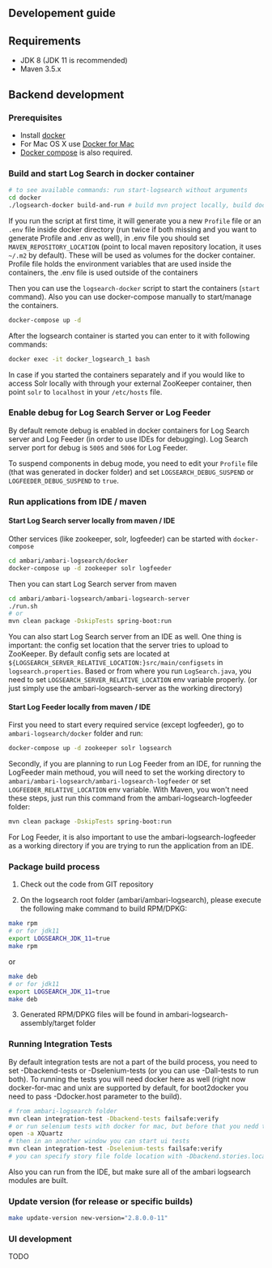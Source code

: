 <!---
Licensed to the Apache Software Foundation (ASF) under one or more
contributor license agreements. See the NOTICE file distributed with
this work for additional information regarding copyright ownership.
The ASF licenses this file to You under the Apache License, Version 2.0
(the "License"); you may not use this file except in compliance with
the License. You may obtain a copy of the License at

http://www.apache.org/licenses/LICENSE-2.0

Unless required by applicable law or agreed to in writing, software
distributed under the License is distributed on an "AS IS" BASIS,
WITHOUT WARRANTIES OR CONDITIONS OF ANY KIND, either express or implied.
See the License for the specific language governing permissions and
limitations under the License.
-->

## Developement guide

## Requirements

- JDK 8 (JDK 11 is recommended) 
- Maven 3.5.x

## Backend development

### Prerequisites

- Install [docker](https://docs.docker.com/)
- For Mac OS X use [Docker for Mac](https://docs.docker.com/docker-for-mac/)
- [Docker compose](https://docs.docker.com/compose/) is also required.

### Build and start Log Search in docker container
```bash
# to see available commands: run start-logsearch without arguments
cd docker
./logsearch-docker build-and-run # build mvn project locally, build docker image, start containers
```
If you run the script at first time, it will generate you a new `Profile` file or an `.env` file inside docker directory (run twice if both missing and you want to generate Profile and .env as well), in .env file you should set `MAVEN_REPOSITORY_LOCATION` (point to local maven repository location, it uses `~/.m2` by default). These will be used as volumes for the docker container. Profile file holds the environment variables that are used inside the containers, the .env file is used outside of the containers

Then you can use the `logsearch-docker` script to start the containers (`start` command).
Also you can use docker-compose manually to start/manage the containers.
```bash
docker-compose up -d
```
After the logsearch container is started you can enter to it with following commands:
```bash
docker exec -it docker_logsearch_1 bash
```
In case if you started the containers separately and if you would like to access Solr locally with through your external ZooKeeper container, then point `solr` to `localhost` in your `/etc/hosts` file.

### Enable debug for Log Search Server or Log Feeder

By default remote debug is enabled in docker containers for Log Search server and Log Feeder (in order to use IDEs for debugging). Log Search server port for debug is `5005` and `5006` for Log Feeder. 

To suspend components in debug mode, you need to edit your `Profile` file (that was generated in docker folder) and set `LOGSEARCH_DEBUG_SUSPEND` or `LOGFEEDER_DEBUG_SUSPEND` to `true`.

### Run applications from IDE / maven

#### Start Log Search server locally from maven / IDE

Other services (like zookeeper, solr, logfeeder) can be started with `docker-compose`
```bash
cd ambari/ambari-logsearch/docker
docker-compose up -d zookeeper solr logfeeder
```

Then you can start Log Search server from maven 

```bash
cd ambari/ambari-logsearch/ambari-logsearch-server
./run.sh
# or
mvn clean package -DskipTests spring-boot:run
```

You can also start Log Search server from an IDE as well. One thing is important: the config set location that the server tries to upload to ZooKeeper. By default config sets are located at `${LOGSEARCH_SERVER_RELATIVE_LOCATION:}src/main/configsets` in `logsearch.properties`. Based or from where you run `LogSearch.java`, you need to set `LOGSEARCH_SERVER_RELATIVE_LOCATION` env variable properly. (or just simply use the ambari-logsearch-server as the working directory)

#### Start Log Feeder locally from maven / IDE

First you need to start every required service (except logfeeder), go to `ambari-logsearch/docker` folder and run:
```bash
docker-compose up -d zookeeper solr logsearch
```

Secondly, if you are planning to run Log Feeder from an IDE, for running the LogFeeder main methoud, you will need to set the working directory to `ambari/ambari-logsearch/ambari-logsearch-logfeeder` or set `LOGFEEDER_RELATIVE_LOCATION` env variable.
With Maven, you won't need these steps, just run this command from the ambari-logsearch-logfeeder folder:

```bash
mvn clean package -DskipTests spring-boot:run
```

For Log Feeder, it is also important to use the ambari-logsearch-logfeeder as a working directory if you are trying to run the application from an IDE.

### Package build process

1. Check out the code from GIT repository

2. On the logsearch root folder (ambari/ambari-logsearch), please execute the following make command to build RPM/DPKG:
```bash
make rpm
# or for jdk11
export LOGSEARCH_JDK_11=true
make rpm
```
  or
```bash
make deb
# or for jdk11
export LOGSEARCH_JDK_11=true
make deb
```
3. Generated RPM/DPKG files will be found in ambari-logsearch-assembly/target folder

### Running Integration Tests

By default integration tests are not a part of the build process, you need to set -Dbackend-tests or -Dselenium-tests (or you can use -Dall-tests to run both). To running the tests you will need docker here as well (right now docker-for-mac and unix are supported by default, for boot2docker you need to pass -Ddocker.host parameter to the build).

```bash
# from ambari-logsearch folder
mvn clean integration-test -Dbackend-tests failsafe:verify
# or run selenium tests with docker for mac, but before that you nedd to start xquartz
open -a XQuartz
# then in an another window you can start ui tests
mvn clean integration-test -Dselenium-tests failsafe:verify
# you can specify story file folde location with -Dbackend.stories.location and -Dui.stories.location (absolute file path) in the commands
```
Also you can run from the IDE, but make sure all of the ambari logsearch modules are built.


### Update version (for release or specific builds)

```bash
make update-version new-version="2.8.0.0-11"
```

### UI development

TODO